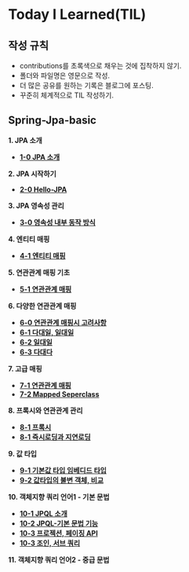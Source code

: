 # Today I Learned(TIL)

## 작성 규칙
- contributions를 초록색으로 채우는 것에 집착하지 않기.
- 폴더와 파일명은 영문으로 작성.
- 더 많은 공유를 원하는 기록은 블로그에 포스팅.
- 꾸준히 체계적으로 TIL 작성하기. 

## Spring-Jpa-basic

**1. JPA 소개**
- [**1-0 JPA 소개**](https://github.com/YeongJae0114/TIL/blob/main/Spring-Jpa-basic/Jpa-basic_1-0.md)

**2. JPA 시작하기**
- [**2-0 Hello-JPA**](https://github.com/YeongJae0114/TIL/blob/main/Spring-Jpa-basic/Jpa-basic_2-0.md)

**3. JPA 영속성 관리**
- [**3-0 영속성 내부 동작 방식**](https://github.com/YeongJae0114/TIL/blob/main/Spring-Jpa-basic/Jpa-basic_3-0.md)

**4. 엔티티 매핑**
- [**4-1 엔티티 매핑**](https://github.com/YeongJae0114/TIL/blob/main/Spring-Jpa-basic/Jpa-basic_4-1.md)

**5. 연관관계 매핑 기초**
- [**5-1 연관관계 매핑**](https://github.com/YeongJae0114/TIL/blob/main/Spring-Jpa-basic/Jpa-basic_5-1.md)

**6. 다양한 연관관계 매핑**
- [**6-0 연관관계 매핑시 고려사항**](https://github.com/YeongJae0114/TIL/blob/main/Spring-Jpa-basic/Jpa-basic_6-0.md)
- [**6-1 다대일, 일대일**](https://github.com/YeongJae0114/TIL/blob/main/Spring-Jpa-basic/Jpa-basic_6-1.md)
- [**6-2 일대일**](https://github.com/YeongJae0114/TIL/blob/main/Spring-Jpa-basic/Jpa-basic_6-2.md)
- [**6-3 다대다**](https://github.com/YeongJae0114/TIL/blob/main/Spring-Jpa-basic/Jpa-basic_6-3.md)

**7. 고급 매핑**
- [**7-1 연관관계 매핑**](https://github.com/YeongJae0114/TIL/blob/main/Spring-Jpa-basic/Jpa-basic_7-1.md)
- [**7-2 Mapped Seperclass**](https://github.com/YeongJae0114/TIL/blob/main/Spring-Jpa-basic/Jpa-basic_7-2.md)

**8. 프록시와 연관관계 관리**
- [**8-1 프록시**](https://github.com/YeongJae0114/TIL/blob/main/Spring-Jpa-basic/Jpa-basic_8-1.md)
- [**8-1 즉시로딩과 지연로딩**](https://github.com/YeongJae0114/TIL/blob/main/Spring-Jpa-basic/Jpa-basic_8-2.md)


**9. 값 타입**
- [**9-1 기본값 타입 임베디드 타입**](https://github.com/YeongJae0114/TIL/blob/main/Spring-Jpa-basic/Jpa-basic_9-1.md)
- [**9-2 값타입의 불변 객체, 비교**](https://github.com/YeongJae0114/TIL/blob/main/Spring-Jpa-basic/Jpa-basic_9-2.md)


**10. 객체지향 쿼리 언어1 - 기본 문법**
- [**10-1 JPQL 소개**](https://github.com/YeongJae0114/TIL/blob/main/Spring-Jpa-basic/Jpa-basic_10-1.md)
- [**10-2 JPQL-기본 문법 기능**](https://github.com/YeongJae0114/TIL/blob/main/Spring-Jpa-basic/Jpa-basic_10-2.md)
- [**10-3 프로젝션, 페이징 API**](https://github.com/YeongJae0114/TIL/blob/main/Spring-Jpa-basic/Jpa-basic_10-3.md)
- [**10-3 조인, 서브 쿼리**](https://github.com/YeongJae0114/TIL/blob/main/Spring-Jpa-basic/Jpa-basic_10-4.md)


**11. 객체지향 쿼리 언어2 - 중급 문법**

